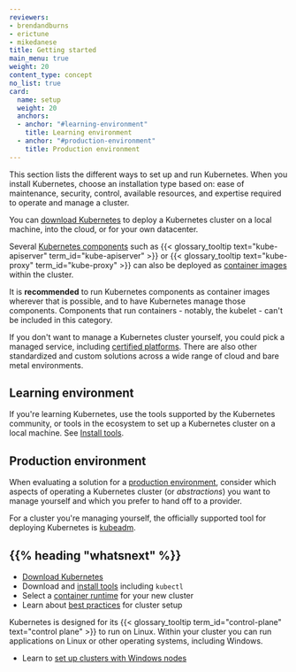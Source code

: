 ```yaml
---
reviewers:
- brendandburns
- erictune
- mikedanese
title: Getting started
main_menu: true
weight: 20
content_type: concept
no_list: true
card:
  name: setup
  weight: 20
  anchors:
  - anchor: "#learning-environment"
    title: Learning environment
  - anchor: "#production-environment"
    title: Production environment  
---
```


<!-- overview -->

This section lists the different ways to set up and run Kubernetes.
When you install Kubernetes, choose an installation type based on: ease of maintenance, security,
control, available resources, and expertise required to operate and manage a cluster.

You can [download Kubernetes](/releases/download/) to deploy a Kubernetes cluster
on a local machine, into the cloud, or for your own datacenter.

Several [Kubernetes components](/docs/kubernetes/en/concepts/overview/components/) such as {{< glossary_tooltip text="kube-apiserver" term_id="kube-apiserver" >}} or {{< glossary_tooltip text="kube-proxy" term_id="kube-proxy" >}} can also be
deployed as [container images](/releases/download/#container-images) within the cluster.

It is **recommended** to run Kubernetes components as container images wherever
that is possible, and to have Kubernetes manage those components.
Components that run containers - notably, the kubelet - can't be included in this category.

If you don't want to manage a Kubernetes cluster yourself, you could pick a managed service, including
[certified platforms](/docs/kubernetes/en/setup/production-environment/turnkey-solutions/).
There are also other standardized and custom solutions across a wide range of cloud and
bare metal environments.

<!-- body -->

## Learning environment

If you're learning Kubernetes, use the tools supported by the Kubernetes community,
or tools in the ecosystem to set up a Kubernetes cluster on a local machine.
See [Install tools](/docs/kubernetes/en/tasks/tools/).

## Production environment

When evaluating a solution for a
[production environment](/docs/kubernetes/en/setup/production-environment/), consider which aspects of
operating a Kubernetes cluster (or _abstractions_) you want to manage yourself and which you
prefer to hand off to a provider.

For a cluster you're managing yourself, the officially supported tool
for deploying Kubernetes is [kubeadm](/docs/kubernetes/en/setup/production-environment/tools/kubeadm/).

## {{% heading "whatsnext" %}}

- [Download Kubernetes](/releases/download/)
- Download and [install tools](/docs/kubernetes/en/tasks/tools/) including `kubectl`
- Select a [container runtime](/docs/kubernetes/en/setup/production-environment/container-runtimes/) for your new cluster
- Learn about [best practices](/docs/kubernetes/en/setup/best-practices/) for cluster setup

Kubernetes is designed for its {{< glossary_tooltip term_id="control-plane" text="control plane" >}} to
run on Linux. Within your cluster you can run applications on Linux or other operating systems, including
Windows.

- Learn to [set up clusters with Windows nodes](/docs/kubernetes/en/concepts/windows/)
